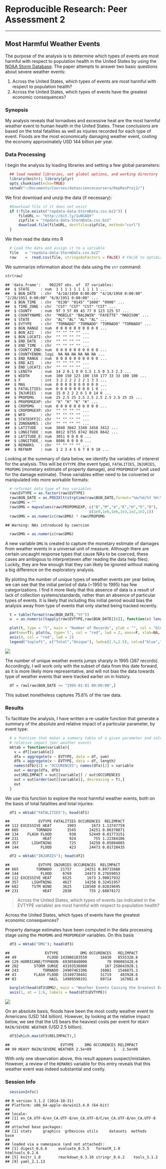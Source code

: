 # Reproducible Research: Peer Assessment 2
******************************
## Most Harmful Weather Events

The purpose of the analysis is to determine which types of events are most harmful with respect to population health in the United States by using the [NOAA Storm Database](http://www.ncdc.noaa.gov/stormevents/). The paper attempts to answer two basic questions about severe weather events:

1. Across the United States, which types of events are most harmful with respect to population health?
2. Across the United States, which types of events have the greatest economic consequences?

### Synopsis

My analysis reveals that tornadoes and excessive heat are the most harmful weather event to human health in the United States. These conclusions are based on the total fatalities as well as injuries recorded for each type of event. Floods are the most economically damaging weather event, costing the economy approximately USD 144 billion per year.


### Data Processing
I begin the analysis by loading libraries and setting a few global parameters:


```r
  ## load needed libraries, set global options, and working directory
  library(knitr); library(plyr)
  opts_chunk$set(echo=TRUE)       
  setwd("~/Documents/Courses/datasciencecoursera/RepResProj2/")
```

We first download and unzip the data (if necessary):

```r
  #Download file if it does not exist
  if (!file.exists("repdata-data-StormData.csv.bz2")) {
      fileURL <- "http://bit.ly/1uNSAQY"
      zipfile = "repdata-data-StormData.csv.bz2"
      download.file(fileURL, destfile=zipfile, method="curl")
  }
```

We then read the data into R

```r
  # Load the data and assign it to a variable
  file   = "repdata-data-StormData.csv.bz2"
  raw    =  read.csv(file, stringsAsFactors = FALSE) # FALSE to optimize read speed
```

We summarize information about the data using the `str` command:


```r
str(raw)
```

```
## 'data.frame':	902297 obs. of  37 variables:
##  $ STATE__   : num  1 1 1 1 1 1 1 1 1 1 ...
##  $ BGN_DATE  : chr  "4/18/1950 0:00:00" "4/18/1950 0:00:00" "2/20/1951 0:00:00" "6/8/1951 0:00:00" ...
##  $ BGN_TIME  : chr  "0130" "0145" "1600" "0900" ...
##  $ TIME_ZONE : chr  "CST" "CST" "CST" "CST" ...
##  $ COUNTY    : num  97 3 57 89 43 77 9 123 125 57 ...
##  $ COUNTYNAME: chr  "MOBILE" "BALDWIN" "FAYETTE" "MADISON" ...
##  $ STATE     : chr  "AL" "AL" "AL" "AL" ...
##  $ EVTYPE    : chr  "TORNADO" "TORNADO" "TORNADO" "TORNADO" ...
##  $ BGN_RANGE : num  0 0 0 0 0 0 0 0 0 0 ...
##  $ BGN_AZI   : chr  "" "" "" "" ...
##  $ BGN_LOCATI: chr  "" "" "" "" ...
##  $ END_DATE  : chr  "" "" "" "" ...
##  $ END_TIME  : chr  "" "" "" "" ...
##  $ COUNTY_END: num  0 0 0 0 0 0 0 0 0 0 ...
##  $ COUNTYENDN: logi  NA NA NA NA NA NA ...
##  $ END_RANGE : num  0 0 0 0 0 0 0 0 0 0 ...
##  $ END_AZI   : chr  "" "" "" "" ...
##  $ END_LOCATI: chr  "" "" "" "" ...
##  $ LENGTH    : num  14 2 0.1 0 0 1.5 1.5 0 3.3 2.3 ...
##  $ WIDTH     : num  100 150 123 100 150 177 33 33 100 100 ...
##  $ F         : int  3 2 2 2 2 2 2 1 3 3 ...
##  $ MAG       : num  0 0 0 0 0 0 0 0 0 0 ...
##  $ FATALITIES: num  0 0 0 0 0 0 0 0 1 0 ...
##  $ INJURIES  : num  15 0 2 2 2 6 1 0 14 0 ...
##  $ PROPDMG   : num  25 2.5 25 2.5 2.5 2.5 2.5 2.5 25 25 ...
##  $ PROPDMGEXP: chr  "K" "K" "K" "K" ...
##  $ CROPDMG   : num  0 0 0 0 0 0 0 0 0 0 ...
##  $ CROPDMGEXP: chr  "" "" "" "" ...
##  $ WFO       : chr  "" "" "" "" ...
##  $ STATEOFFIC: chr  "" "" "" "" ...
##  $ ZONENAMES : chr  "" "" "" "" ...
##  $ LATITUDE  : num  3040 3042 3340 3458 3412 ...
##  $ LONGITUDE : num  8812 8755 8742 8626 8642 ...
##  $ LATITUDE_E: num  3051 0 0 0 0 ...
##  $ LONGITUDE_: num  8806 0 0 0 0 ...
##  $ REMARKS   : chr  "" "" "" "" ...
##  $ REFNUM    : num  1 2 3 4 5 6 7 8 9 10 ...
```

Looking at the summary of data below, we identify the variables of intererst for the analysis. This will be `EVTYPE` (the event type), `FATALITIES`, `INJURIES`, `PROPDMG` (monetary estimate of property damage), and `PROPDMGEXP` (unit used for the damage estimate). These variables either need to be converted or manipulated into more workable formats:


```r
  # reformat data type of key variables
  raw$EVTYPE = as.factor(raw$EVTYPE)
  raw$BGN_DATE = as.POSIXlt(strptime(raw$BGN_DATE,format="%m/%d/%Y %H:%M:%S"))
  raw$DMG = ""
  raw$DMG = mapvalues(raw$PROPDMGEXP, c("B","M","m","K","H","h","0"),
                                      c(1e9,1e6,1e6,1e3,1e2,1e2,1))
  raw$DMG = as.numeric(raw$DMG) * raw$PROPDMG
```

```
## Warning: NAs introduced by coercion
```

```r
  raw$DMG = as.numeric(raw$DMG)
```

A new variable `DMG` is created to capture the monetary estimate of damages from weather events in a universal unit of measure. Although there are certain uncaught response types that cause NAs to be coerced, these cases are ambigous to interpret(even after reading the data help files). Luckily, they are few enough that they can likely be ignored without making a big difference on the exploratory analysis. 

By plotting the number of *unique* types of weather events per year below, we can see that the initial period of data (~1950 to 1995) has few categorizations. I find it more likely that this absence of data is a result of lack of collection systems/standards, rather than an absence of particular types of events. It is likely that including this initial period would bias the analysis away from type of events that only started being tracked recently.


```r
  t = table(format(raw$BGN_DATE,"%Y"))
  u  = as.numeric(tapply(raw$EVTYPE,raw$BGN_DATE[[6]], function(x) length(unique(x))))

  plot(t, type = "l", main = "Number of Records", ylab = "", col = "blue")
  par(new=T); plot(u, type='l', col = "red", lwd = 2, axes=F, xlab=NA, ylab=NA)
  axis(4, col = "red", lwd = 2)
  legend("topleft", c("Total","Unique"), lwd=c(2.5,2.5), col=c("blue","red"))
```

![](RepResProj2_files/figure-html/chunkExpl6-1.png) 

The number of unique weather events jumps sharply in 1995 (387 records). Accordingly, I will work only with the subset of data from this date forward, as it is more likely more representative, and will not bias the data towards type of weather events that were tracked earlier on in history.


```r
  df = raw[raw$BGN_DATE >= "1995-01-01 00:00:00",]
```
This subset nonetheless captures 75.6% of the raw data.

### Results
To facilitate the analysis, I have written a re-usable function that generate a summary of the absolute and relative impact of a particular parameter, by event type:


```r
  # a function that makes a summary table of a given parameter and calculates
  # relative impact (per weather event)
  mktab = function(variable){
    v = df[[variable]]
    dfa = aggregate(v ~ EVTYPE, data = df, sum)
    dfb = aggregate(v ~ EVTYPE, data = df, length)
    names(dfb)[2] = "OCCURENCES"; names(dfa)[2] = variable
    out = merge(dfa, dfb)
    out$RELIMPACT = out[[variable]] / out$OCCURENCES
    out = out[order(out[[variable]], decreasing = T),]
    out
  }
```

We use this function to explore the most harmful weather events, both on the basis of total fatalities and total injuries:


```r
  df1 = mktab("FATALITIES"); head(df1)
```

```
##             EVTYPE FATALITIES OCCURENCES  RELIMPACT
## 112 EXCESSIVE HEAT       1903       1673 1.13747759
## 665        TORNADO       1545      24251 0.06370871
## 134    FLASH FLOOD        930      52449 0.01773151
## 231           HEAT        924        755 1.22384106
## 357      LIGHTNING        725      14258 0.05084865
## 144          FLOOD        423      24473 0.01728435
```


```r
  df2 = mktab("INJURIES"); head(df2)
```

```
##             EVTYPE INJURIES OCCURENCES  RELIMPACT
## 665        TORNADO    21757      24251 0.89715888
## 144          FLOOD     6769      24473 0.27659053
## 112 EXCESSIVE HEAT     6525       1673 3.90017932
## 357      LIGHTNING     4627      14258 0.32451957
## 682      TSTM WIND     3625     128560 0.02819695
## 231           HEAT     2030        755 2.68874172
```

> Across the United States, which types of events (as indicated in the EVTYPE variable) are most harmful with respect to population health?

Across the United States, which types of events have the greatest economic consequences?

Property damage estimates have been computed in the data processing stage using the `PROPDMG` and `PROPDMGEXP` variables. On this basis


```r
  df3 = mktab("DMG"); head(df3)
```

```
##                EVTYPE          DMG OCCURENCES   RELIMPACT
## 49              FLOOD 143986183550      16830   8555328.8
## 129 HURRICANE/TYPHOON  69305840000         70 990083428.6
## 202       STORM SURGE  43193536000        167 258643928.1
## 243           TORNADO  24907463396      16081   1548875.3
## 43        FLASH FLOOD  15349730441      31719    483928.6
## 83               HAIL  14989598191      89714    167082.0
```

```r
  barplot(head(df3$DMG), main = "Weather Events Causing the Greatest Economic Damage, 1995-2011")
  axis(1, at = 1:6, labels = head(df3$EVTYPE))
```

![](RepResProj2_files/figure-html/chunkExpl7-1.png) 

On an absolute basis, floods have been the most costly weather event to Americans (USD 144 billion). However, by looking at the relative impact below, we see that the US bears the heaviest costs per event for `HEAVY RAIN/SEVERE WEATHER` (USD 2.5 billion).


```r
  df3[which.max(df3$RELIMPACT),]
```

```
##                       EVTYPE     DMG OCCURENCES RELIMPACT
## 99 HEAVY RAIN/SEVERE WEATHER 2.5e+09          1   2.5e+09
```

With only one observation above, this result appears suspect/mistaken. However, a review of the `REMARKS` variable for this entry reveals that this weather event was indeed substantial and costly.

### Session Info


```r
  sessionInfo()
```

```
## R version 3.1.2 (2014-10-31)
## Platform: x86_64-apple-darwin13.4.0 (64-bit)
## 
## locale:
## [1] en_CA.UTF-8/en_CA.UTF-8/en_CA.UTF-8/C/en_CA.UTF-8/en_CA.UTF-8
## 
## attached base packages:
## [1] stats     graphics  grDevices utils     datasets  methods   base     
## 
## loaded via a namespace (and not attached):
## [1] digest_0.6.6     evaluate_0.5.5   formatR_1.0      htmltools_0.2.6 
## [5] knitr_1.8        rmarkdown_0.3.10 stringr_0.6.2    tools_3.1.2     
## [9] yaml_2.1.13
```


